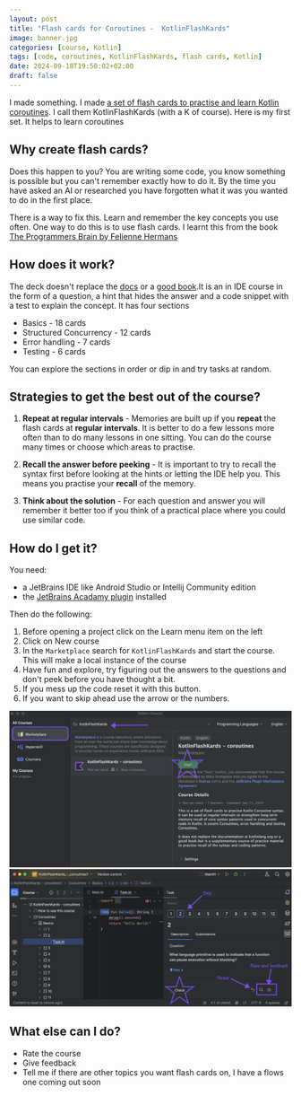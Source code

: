```yaml
---
layout: post
title: "Flash cards for Coroutines -  KotlinFlashKards"
image: banner.jpg
categories: [course, Kotlin]
tags: [code, coroutines, KotlinFlashKards, flash cards, Kotlin]
date: 2024-09-18T19:50:02+02:00
draft: false
---
```


I made something. I made [a set of flash cards to practise and learn Kotlin coroutines](https://plugins.jetbrains.com/plugin/25329-kotlinflashkards--coroutines?noRedirect=true). I call them KotlinFlashKards (with a K of course). Here is my first set. It helps to learn coroutines

## Why create flash cards?

Does this happen to you? You are writing some code, you know something is possible but you can't remember exactly how to do it. By the time you have asked an AI or researched you have forgotten what it was you wanted to do in the first place.

There is a way to fix this. Learn and remember the key concepts you use often. One way to do this is to use flash cards. I learnt this from the book [The Programmers Brain by Felienne Hermans](https://www.manning.com/books/the-programmers-brain)

## How does it work?

The deck doesn't replace the [docs](kotlinlang.org) or a [good book](https://www.manning.com/books/kotlin-in-action-second-edition).It is an in IDE course in the form of a question, a hint that hides the answer and a code snippet with a test to explain the concept. It has four sections
* Basics - 18 cards
* Structured Concurrency - 12 cards
* Error handling - 7 cards
* Testing - 6 cards

You can explore the sections in order or dip in and try tasks at random.

## Strategies to get the best out of the course?

1. **Repeat at regular intervals** -  Memories are built up if you **repeat** the flash cards at **regular intervals**. It is better to do a few lessons more often than to do many lessons in one sitting. You can do the course many times or choose which areas to practise.

2. **Recall the answer before peeking** -  It is important to try to recall the syntax first before looking at the hints or letting the IDE help you. This means you practise your **recall** of the memory.

3. **Think about the solution** -  For each question and answer you will remember it better too if you think of a practical place where you could use similar code.

## How do I get it?

You need:
* a JetBrains IDE like Android Studio or Intellij Community edition
* the [JetBrains Acadamy plugin](https://plugins.jetbrains.com/plugin/10081-jetbrains-academy) installed

Then do the following:
1. Before opening a project click on the Learn menu item on the left
2. Click on New course
3. In the `Marketplace` search for `KotlinFlashKards` and start the course. This will make a local instance of the course
4. Have fun and explore, try figuring out the answers to the questions and don't peek before you have thought a bit.
5. If you mess up the code reset it with this button.
6. If you want to skip ahead use the arrow or the numbers.

<img src="marketplace.png" alt="Getting the flash cards" width="600"/>

<img src="kard-2.png" alt="Course interface" width="600"/>

## What else can I do?

* Rate the course
* Give feedback
* Tell me if there are other topics you want flash cards on, I have a flows one coming out soon

